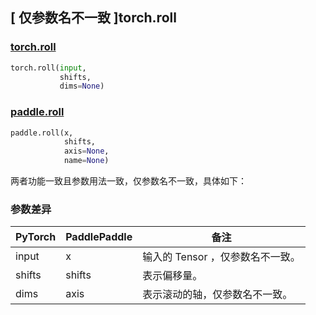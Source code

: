 ## [ 仅参数名不一致 ]torch.roll
### [torch.roll](https://pytorch.org/docs/stable/generated/torch.roll.html?highlight=roll#torch.roll)

```python
torch.roll(input,
           shifts,
           dims=None)
```

### [paddle.roll](https://www.paddlepaddle.org.cn/documentation/docs/zh/api/paddle/roll_cn.html#roll)

```python
paddle.roll(x,
            shifts,
            axis=None,
            name=None)
```

两者功能一致且参数用法一致，仅参数名不一致，具体如下：
### 参数差异
| PyTorch       | PaddlePaddle | 备注                                                   |
| ------------- | ------------ | ------------------------------------------------------ |
| input         | x            | 输入的 Tensor ，仅参数名不一致。                   |
| shifts         | shifts            | 表示偏移量。                   |
| dims          | axis         | 表示滚动的轴，仅参数名不一致。                          |
